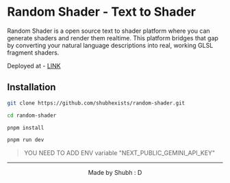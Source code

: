 # Random Shader - Text to Shader

Random Shader is a open source text to shader platform where you can generate shaders and render them realtime. This platform bridges that gap by converting your natural language descriptions into real, working GLSL fragment shaders.

Deployed at - [LINK](https://random-shader.shubh.sh)

## Installation

```bash
git clone https://github.com/shubhexists/random-shader.git

cd random-shader

pnpm install

pnpm run dev
```

> YOU NEED TO ADD ENV variable "NEXT_PUBLIC_GEMINI_API_KEY"

---

<div align="center">
Made by Shubh : D
</div>
